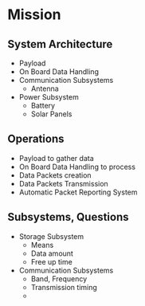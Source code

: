 Mission
==

## System Architecture

- Payload
- On Board Data Handling
- Communication Subsystems
  - Antenna 
- Power Subsystem
  - Battery
  - Solar Panels

## Operations

- Payload to gather data
- On Board Data Handling to process
- Data Packets creation
- Data Packets Transmission
- Automatic Packet Reporting System

## Subsystems, Questions

- Storage Subsystem
  - Means
  - Data amount
  - Free up time
- Communication Subsystems
  - Band, Frequency
  - Transmission timing
  - 
